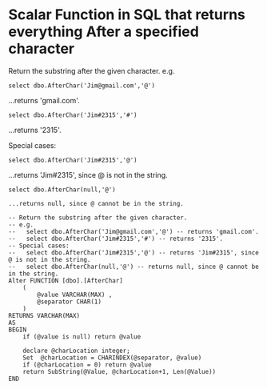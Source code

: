 ﻿# Scalar Function in SQL that returns everything After a specified character

Return the substring after the given character.
e.g.

	select dbo.AfterChar('Jim@gmail.com','@')

...returns 'gmail.com'.

	select dbo.AfterChar('Jim#2315','#')

...returns '2315'.

Special cases:

	select dbo.AfterChar('Jim#2315','@')

...returns 'Jim#2315', since @ is not in the string.

	select dbo.AfterChar(null,'@')

	...returns null, since @ cannot be in the string.

	-- Return the substring after the given character.
	-- e.g.
	--   select dbo.AfterChar('Jim@gmail.com','@') -- returns 'gmail.com'.
	--   select dbo.AfterChar('Jim#2315','#') -- returns '2315'.
	-- Special cases:
	--   select dbo.AfterChar('Jim#2315','@') -- returns 'Jim#2315', since @ is not in the string.
	--   select dbo.AfterChar(null,'@') -- returns null, since @ cannot be in the string.
	Alter FUNCTION [dbo].[AfterChar]
		(
			@value VARCHAR(MAX) ,
			@separator CHAR(1)
		)
	RETURNS VARCHAR(MAX)
	AS
	BEGIN
		if (@value is null) return @value

		declare @charLocation integer;
		Set  @charLocation = CHARINDEX(@separator, @value)
		if (@charLocation = 0) return @value
		return SubString(@Value, @charLocation+1, Len(@Value))
	END
